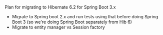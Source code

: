 
Plan for migrating to Hibernate 6.2 for Spring Boot 3.x

- Migrate to Spring boot 2.x and run tests using that before doing Spring Boot 3 (so we're doing Spring Boot separately from Hib 6)
- Migrate to entity manager vs Session factory
